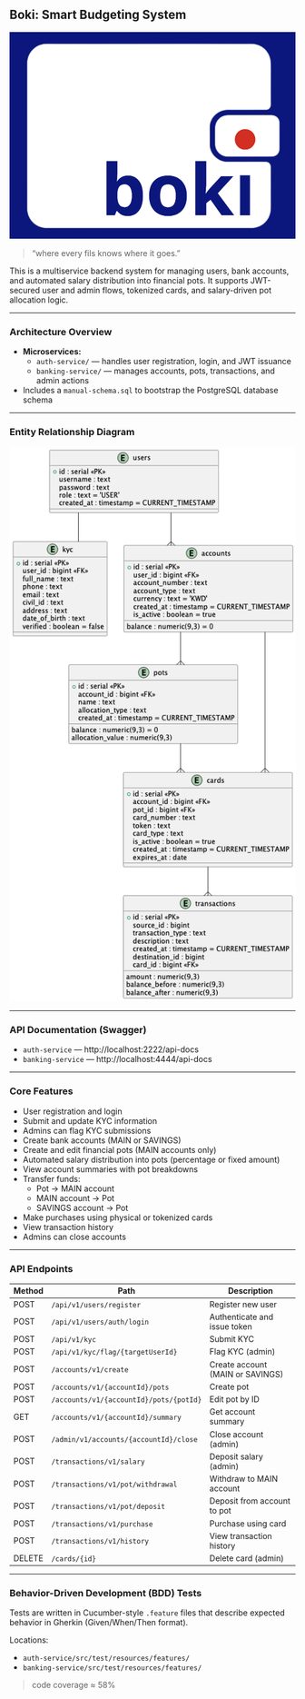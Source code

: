 ## Boki: Smart Budgeting System
![logo](assets/logo.png)
> “where every fils knows where it goes.”

This is a multiservice backend system for managing users, bank accounts, and automated salary distribution into financial pots. It supports JWT-secured user and admin flows, tokenized cards, and salary-driven pot allocation logic.

---

### Architecture Overview

- **Microservices:**
  - `auth-service/` — handles user registration, login, and JWT issuance
  - `banking-service/` — manages accounts, pots, transactions, and admin actions
- Includes a `manual-schema.sql` to bootstrap the PostgreSQL database schema

---

### Entity Relationship Diagram

![ERD](assets/erd_final.png)

---

### API Documentation (Swagger)

- `auth-service` — http://localhost:2222/api-docs
- `banking-service` — http://localhost:4444/api-docs

---

### Core Features

- User registration and login
- Submit and update KYC information
- Admins can flag KYC submissions
- Create bank accounts (MAIN or SAVINGS)
- Create and edit financial pots (MAIN accounts only)
- Automated salary distribution into pots (percentage or fixed amount)
- View account summaries with pot breakdowns
- Transfer funds:
  - Pot → MAIN account
  - MAIN account → Pot
  - SAVINGS account → Pot
- Make purchases using physical or tokenized cards
- View transaction history
- Admins can close accounts

---

### API Endpoints

| Method | Path                                    | Description                      |
|--------|-----------------------------------------|----------------------------------|
| POST   | `/api/v1/users/register`                | Register new user                |
| POST   | `/api/v1/users/auth/login`              | Authenticate and issue token     |
| POST   | `/api/v1/kyc`                           | Submit KYC                       |
| POST   | `/api/v1/kyc/flag/{targetUserId}`       | Flag KYC (admin)                 |
| POST   | `/accounts/v1/create`                   | Create account (MAIN or SAVINGS) |
| POST   | `/accounts/v1/{accountId}/pots`         | Create pot                       |
| POST   | `/accounts/v1/{accountId}/pots/{potId}` | Edit pot by ID                   |
| GET    | `/accounts/v1/{accountId}/summary`      | Get account summary              |
| POST   | `/admin/v1/accounts/{accountId}/close`  | Close account (admin)            |
| POST   | `/transactions/v1/salary`               | Deposit salary (admin)           |
| POST   | `/transactions/v1/pot/withdrawal`       | Withdraw to MAIN account         |
| POST   | `/transactions/v1/pot/deposit`          | Deposit from account to pot      |
| POST   | `/transactions/v1/purchase`             | Purchase using card              |
| POST   | `/transactions/v1/history`              | View transaction history         |
| DELETE | `/cards/{id}`                           | Delete card (admin)              |

---

### Behavior-Driven Development (BDD) Tests

Tests are written in Cucumber-style `.feature` files that describe expected behavior in Gherkin (Given/When/Then format).

Locations:
- `auth-service/src/test/resources/features/`
- `banking-service/src/test/resources/features/`

> code coverage ≈ 58%